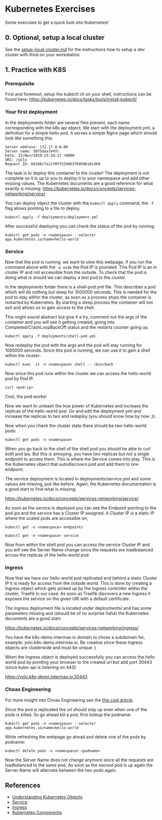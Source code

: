 
# Kubernetes Exercises

Some exercises to get a quick look into Kubernetes!

## 0. Optional, setup a local cluster

See the [setup-local-cluster.md](setup-local-cluster.md) for the instructions how to setup a dev cluster with Kind on your workstation.

## 1. Practice with K8S

### Prerequisite

First and foremost, setup the kubectl cli on your shell, instructions can be found here:
https://kubernetes.io/docs/tasks/tools/install-kubectl/

### Your first deployment

In the deployments folder are several files present, each name corresponding with the k8s api object. We start with the deployment.yml, a definition for a simple hello pod. It serves a simple Nginx page which should look like something this:

```
Server address: 172.17.0.6:80
Server name: 5075daa7e4fc
Date: 15/Nov/2019:15:34:17 +0000
URI: /yolo
Request ID: b9166c7a11f0ff5294b376958618cd69
```

The task is to deploy this container to the cluster! The deployment is not complete so it is up to you to deploy it to your namespace and add other missing values.
The Kubernetes documents are a good reference for what exactly is missing:
https://kubernetes.io/docs/concepts/services-networking/service/

You can deploy object the cluster with the `kubectl apply` command, the `-f` flag allows pointing to a file to deploy. 

`kubectl apply -f deployments/deployment.yml`

After successful deploying you can check the status of the pod by running:

`kubectl get pods -n <namespace> --selector app.kubernetes.io/name=hello-world`

### Service

Now that the pod is running, we want to view this webpage, if you run the command above with the `-o wide` the Pod IP is provided. This Pod IP is an in cluster IP and not accessible from the outside.
To check that the pod is doing what is should we can deploy a test pod to the cluster.

In the deployments folder there is a shell-pod.yml file. This describes a pod which will do nothing but sleep for 1000000 seconds. This is needed for the pod to stay within the cluster, as soon as a process stops the container is restarted by Kubernetes. By starting a sleep process the container will not exit and allows us to gain access to the shell.

This might sound abstract but give it a try, comment out the args of the container and you will see it getting created, going into Completed/CrashLoopBackOff status and the restarts counter going up.

`kubectl apply -f deployments/shell-pod.yml`

Now redeploy the pod with the args and the pod will stay running for 1000000 seconds.
Since this pod is running, we can use it to gain a shell within the cluster:

`kubectl exec -it -n <namespace> shell -- /bin/bash`

Now since this pod runs within the cluster we can access the hello-world pod by Pod IP.

`curl <pod-ip>`

Cool, the pod works!

Now we want to unleash the true power of Kubernetes and increase the replicas of the hello-world pod. Go and edit the deployment.yml and increase the replicas to two and redeploy (you should know how by now ;)).

Now when you check the cluster state there should be two hello-world pods:

`kubectl get pods -n <namespace>`

When you go back to the shell of the shell pod you should be able to curl both pod ips.
But this is annoying, you have two replicas but not a single endpoint to access them. This is where the Service comes into play. This is the Kubernetes object that autodiscovers pod and add them to one endpoint.

The service deployment is located in deployments/service.yml and some values are missing, just like before.
Again, the Kubernetes documentation is a good start to find what is missing:

https://kubernetes.io/docs/concepts/services-networking/service/

As soon as the service is deployed you can see the Endpoint pointing to the pod ips and the service has a Cluster IP assigned. A Cluster IP is a static IP where the scaled pods are accessible on,

`kubectl get -n <namespace> endpoints`

`kubectl get -n <namespace> service`

Now from within the shell pod you can access the service Cluster IP and you will see the Server Name change since the requests are loadbalanced across the replicas of the hello-world pod.

### Ingress

Now that we have our hello-world pod replicated and behind a static Cluster IP it is ready for access from the outside world. 
This is done by creating a Ingress object which gets picked up by the Ingress controller within the cluster, Traefik in our case. As soon as Traefik discovers a new Ingress it exposes the service on the given URl with a default certificate.

The ingress deployment file is located under deployments/ and has some parameters missing and (should be of no surprise haha) the Kubernetes documents are a good start:

https://kubernetes.io/docs/concepts/services-networking/ingress/

You have the k8s-demo.intermax.io domain to chose a subdomain for, example: yolo.k8s-demo.intermax.io.
Be creative since these Ingress objects are clusterwide and must be unique :)

When the Ingress object is deployed successfully you can access the hello world pod by pointing your browser to the created url but add port 30443 (since kube-api is listening on 443):

https://yolo.k8s-demo.intermax.io:30443

### Choas Engineering

For more insight into Choas Engineering see the [this cool article](https://www.gremlin.com/community/tutorials/chaos-engineering-the-history-principles-and-practice/).

Since the pod is replicated the url should stay up even when one of the pods is killed. So go ahead kill a pod, first lookup the podname:

`kubectl get pods -n <namespace> --selector app.kubernetes.io/name=hello-world`

While refreshing the webpage go ahead and delete one of the pods by podname:

`kubectl delete pods -n <namespace> <podname>`

Now the Server Name does not change anymore since all the requests are loadbalanced to the same pod. As soon as the second pod is up again the Server Name will alternate between the two pods again.

## References

* [Understanding Kubernetes Objects](https://kubernetes.io/docs/concepts/overview/working-with-objects/kubernetes-objects/)
* [Service](https://kubernetes.io/docs/concepts/services-networking/service/)
* [Ingress](https://kubernetes.io/docs/concepts/services-networking/ingress/)
* [Kubernetes Components](https://kubernetes.io/docs/concepts/overview/components/)
